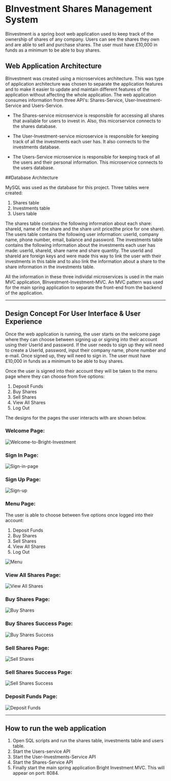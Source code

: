 # BInvestment Shares Management System
BInvestment is a spring boot web application used to keep track of the ownership of shares of any company. Users can see the shares they own and are able to sell and purchase shares. The user must have £10,000 in funds as a minimum to be able to buy shares. 

## Web Application Architecture
BInvestment was created using a microservices architecture. This was type of application architecture was chosen to separate the application features and to make it easier to update and maintain different features of the application without affecting the whole application. The web application consumes information from three API's: Shares-Service, User-Investment-Service and Users-Service. 

- The Shares-service microservice is responsible for accessing all shares that available for users to invest in. Also, this micorservice connects to the shares database. 

- The User-Investment-service microservice is responsible for keeping track of all the investments each user has. It also connects to the investments database. 

- The Users-Service microservice is responsible for keeping track of all the users and their personal information. This microservice connects to the users database. 

##Database Architecture

MySQL was used as the database for this project. Three tables were created: 
1. Shares table
2. Investments table
3. Users table

The shares table contains the following information about each share: shareId, name of the share and the share unit price(the price for one share).
The users table contains the following user information: userId, company name, phone number, email, balance and password.
The investments table contains the following information about the investments each user has made: userId, shareId, share name and share quantity. The userId and shareId are foreign keys and were made this way to link the user with their investments in this table and to also link the information about a share to the share information in the investments table. 

All the information in these three individal microservices is used in the main MVC application, BInvestment-Investment-MVC. An MVC pattern was used for the main spring application to separate the front-end from the backend of the application. 

___
## Design Concept For User Interface & User Experience 
Once the web application is running, the user starts on the welcome page where they can choose between signing up or signing into their account using their UserId and password. If the user needs to sign up they will need to create a UserId, password, input their company name, phone number and e-mail. Once signed up, they will need to sign in. The user must have £10,000 in funds as a minimum to be able to buy shares. 

Once the user is signed into their account they will be taken to the menu page where they can choose from five options: 
1. Deposit Funds 
2. Buy Shares 
3. Sell Shares
4. View All Shares
5. Log Out

The designs for the pages the user interacts with are shown below. 

### Welcome Page: 

![Welcome-to-Bright-Investment](https://user-images.githubusercontent.com/75650155/229965053-e78f6a27-54fa-4f78-9092-7663b62caffd.png)

### Sign In Page: 

![Sign-in-page](https://github.com/ihenwk/BInvestment/blob/8a3c8adca992b6c7f96bffac3170549fcf1a7d07/User-Interface-Mock-Up-Design%20/Login.png)


### Sign Up Page:

![Sign-up](https://github.com/ihenwk/BInvestment/blob/f01987b8648d1644bfdfb05b8abc813f04b01f0c/User-Interface-Mock-Up-Design%20/Sign-Up%20.png)


### Menu Page: 
The user is able to choose between five options once logged into their account: 
1. Deposit Funds 
2. Buy Shares 
3. Sell Shares
4. View All Shares
5. Log Out

![Menu](https://github.com/ihenwk/BInvestment/blob/f01987b8648d1644bfdfb05b8abc813f04b01f0c/User-Interface-Mock-Up-Design%20/Main-Menu.png)


### View All Shares Page:

![View All Shares](https://github.com/ihenwk/BInvestment/blob/f01987b8648d1644bfdfb05b8abc813f04b01f0c/User-Interface-Mock-Up-Design%20/View-All-Investments.png)

### Buy Shares Page:

![Buy Shares](https://github.com/ihenwk/BInvestment/blob/f01987b8648d1644bfdfb05b8abc813f04b01f0c/User-Interface-Mock-Up-Design%20/Buy-Share.png)

### Buy Shares Success Page: 

![Buy Shares Success](https://github.com/ihenwk/BInvestment/blob/f01987b8648d1644bfdfb05b8abc813f04b01f0c/User-Interface-Mock-Up-Design%20/Buy-Share%20-%20success-message.png)


### Sell Shares Page:

![Sell Shares](https://github.com/ihenwk/BInvestment/blob/f01987b8648d1644bfdfb05b8abc813f04b01f0c/User-Interface-Mock-Up-Design%20/SellShare.png)

### Sell Shares Success Page:

![Sell Shares Success](https://github.com/ihenwk/BInvestment/blob/f01987b8648d1644bfdfb05b8abc813f04b01f0c/User-Interface-Mock-Up-Design%20/Sell-Share%20-%20success-message.png)

### Deposit Funds Page:

![Deposit Funds](https://github.com/ihenwk/BInvestment/blob/f01987b8648d1644bfdfb05b8abc813f04b01f0c/User-Interface-Mock-Up-Design%20/Deposit-Funds.png)


___

## How to run the web application
1. Open SQL scripts and run the shares table, investments table and users table. 
2. Start the Users-service API 
3. Start the User-Investments-Service API
4. Start the Shares-Service API 
5. Finally start the main spring application Bright Investment MVC. This will appear on port: 8084.


